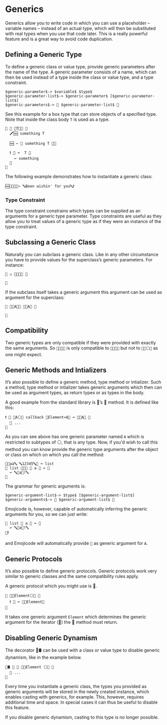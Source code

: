 # Generics

Generics allow you to write code in which you can use a placeholder – variable
names – instead of an actual type, which will then be substituted with real
types when you use that code later. This is a really powerful feature and is a
great way to avoid code duplication.

## Defining a Generic Type

To define a generic class or value type, provide generic parameters after
the name of the type. A generic parameter consists of a name, which can then be
used instead of a type inside the class or value type, and a type constraint.

```syntax
$generic-parameter$-> $variable$ $type$
$generic-parameter-list$-> $generic-parameter$ [$generic-parameter-list$]
$generic-parameters$-> 🐚 $generic-parameter-list$ 🍆
```

See this example for a box type that can store objects of a specified type. Note
that inside the class body `T` is used as a type.

```
🐇 🎁 🐚T🔵🍆 🍇
  🖍🆕 something T

  🆕 ✂️ 🍼 something T 🍇🍉

  ❗️ 🎉 ➡️  T 🍇
    ↩️ something
  🍉
🍉
```

The following example demonstrates how to instantiate a generic class:

```
🆕🎁🐚🔡🍆✂️ 🔤Been wishin' for you🔤❗
```

### Type Constraint

The type constraint constrains which types can be supplied as an arguments for
a generic type parameter. Type constraints are useful as they allow you to
treat values of a generic type as if they were an instance of the type
constraint.

## Subclassing a Generic Class

Naturally you can subclass a generic class. Like in any other circumstance you
have to provide values for the superclass’s generic parameters. For instance:

```
🐇 ☑️ 🎁🐚🔡🍆 🍇

🍉
```

If the subclass itself takes a generic argument this argument can be used as
argument for the superclass:

```
🐇 🌟🐚A🔵🍆 🎁🐚A🍆 🍇

🍉
```

## Compatibility

Two generic types are only compatible if they were provided with exactly the
same arguments. So `🍨🐚🔡🍆` is only compatible to `🍨🐚🔡🍆` but not to
`🍨🐚⚪️🍆` as one might expect.

## Generic Methods and Intializers

It’s also possible to define a generic method, type method or intializer. Such a
method, type method or intializer takes generic arguments which then can be used
as argument types, as return types or as types in the body.

A good example from the standard library is 🍨’s 🐰 method. It is defined like
this:

```
❗️ 🐰 🐚A⚪🍆️ callback 🍇Element➡️A🍉 ➡️ 🍨🐚A🍆 🍇
  💭 ...
🍉
```

As you can see above has one generic parameter named `A` which is restricted
to subtypes of ⚪️, that is any type. Now, if you'd wish to call this method
you can know provide the generic type arguments after the object or class on
which on which you call the method:

```
🍨🔤aa🔤 🔤12345🔤🍆 ➡️ list
🐰 list 🐚🔡🍆 🍇 a 🔡 ➡️ 🔡
  ↩️ 🔤🧲a🧲!🔤
🍉
```

The grammar for generic arguments is:

```syntax
$generic-argument-list$-> $type$ [$generic-argument-list$]
$generic-arguments$-> 🐚 $generic-argument-list$ 🍆
```

Emojicode is, however, capable of automatically inferring the generic
arguments for you, so we can just write:

```
🐰 list 🍇 a 🔡 ➡️ 🔡
  ↩️ 🔤🧲a🧲!🔤
🍉❗️
```

and Emojicode will automatically provide `🔡` as generic argument for `A`.

## Generic Protocols

It’s also possible to define generic protocols. Generic protocols work
very similar to generic classes and the same compatibility rules apply.

A generic protocol which you might use is 🔂.

```
🐊 🔂🐚Element⚪🍆️ 🍇
  ❗️ 🍡 ➡️ 🍡🐚Element🍆
🍉
```

It takes one generic argument `Element` which determines the generic argument
for the iterator (🍡) the 🍡 method must return.

## Disabling Generic Dynamism

The decorator 🎍🛢 can be used with a class or value type to disable generic
dynamism, like in the example below.

```
🎍🛢 🔏 🐇 🍧🐚Element ⚪🍆️ 🍇
  💭 ...
🍉
```

Every time you instantiate a generic class, the types you provided as generic
arguments will be stored in the newly created instance, which enables casting
with generics, for example. This, however, requires additional time and space.
In special cases it can thus be useful to disable this feature.

If you disable generic dynamism, casting to this type is no longer possible.

